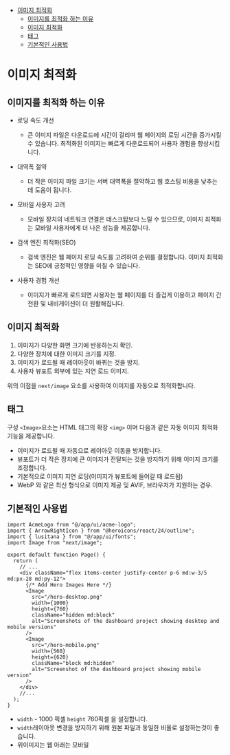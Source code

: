 - [이미지 최적화](#이미지-최적화)
  - [이미지를 최적화 하는 이유](#이미지를-최적화-하는-이유)
  - [이미지 최적화](#이미지-최적화-1)
  - [태그](#태그)
  - [기본적인 사용법](#기본적인-사용법)

# 이미지 최적화

## 이미지를 최적화 하는 이유

- 로딩 속도 개선

  - 큰 이미지 파일은 다운로드에 시간이 걸리며 웹 페이지의 로딩 시간을 증가시킬 수 있습니다. 최적화된 이미지는 빠르게 다운로드되어 사용자 경험을 향상시킵니다.

- 대역폭 절약

  - 더 작은 이미지 파일 크기는 서버 대역폭을 절약하고 웹 호스팅 비용을 낮추는 데 도움이 됩니다.

- 모바일 사용자 고려

  - 모바일 장치의 네트워크 연결은 데스크탑보다 느릴 수 있으므로, 이미지 최적화는 모바일 사용자에게 더 나은 성능을 제공합니다.

- 검색 엔진 최적화(SEO)

  - 검색 엔진은 웹 페이지 로딩 속도를 고려하여 순위를 결정합니다. 이미지 최적화는 SEO에 긍정적인 영향을 미칠 수 있습니다.

- 사용자 경험 개선

  - 이미지가 빠르게 로드되면 사용자는 웹 페이지를 더 즐겁게 이용하고 페이지 간 전환 및 내비게이션이 더 원활해집니다.

## 이미지 최적화

1. 이미지가 다양한 화면 크기에 반응하는지 확인.
2. 다양한 장치에 대한 이미지 크기를 지정.
3. 이미지가 로드될 때 레이아웃이 바뀌는 것을 방지.
4. 사용자 뷰포트 외부에 있는 지연 로드 이미지.

위의 이점을 `next/image` 요소를 사용하여 이미지를 자동으로 최적화합니다.

## <Image>태그

구성 `<Image>`요소는 HTML 태그의 확장 `<img>` 이며 다음과 같은 자동 이미지 최적화 기능을 제공합니다.

- 이미지가 로드될 때 자동으로 레이아웃 이동을 방지합니다.
- 뷰포트가 더 작은 장치에 큰 이미지가 전달되는 것을 방지하기 위해 이미지 크기를 조정합니다.
- 기본적으로 이미지 지연 로딩(이미지가 뷰포트에 들어갈 때 로드됨)
- WebP 와 같은 최신 형식으로 이미지 제공 및 AVIF, 브라우저가 지원하는 경우.

## 기본적인 사용법

```tsx
import AcmeLogo from "@/app/ui/acme-logo";
import { ArrowRightIcon } from "@heroicons/react/24/outline";
import { lusitana } from "@/app/ui/fonts";
import Image from "next/image";

export default function Page() {
  return (
    // ...
    <div className="flex items-center justify-center p-6 md:w-3/5 md:px-28 md:py-12">
      {/* Add Hero Images Here */}
      <Image
        src="/hero-desktop.png"
        width={1000}
        height={760}
        className="hidden md:block"
        alt="Screenshots of the dashboard project showing desktop and mobile versions"
      />
      <Image
        src="/hero-mobile.png"
        width={560}
        height={620}
        className="block md:hidden"
        alt="Screenshot of the dashboard project showing mobile version"
      />
    </div>
    //...
  );
}
```

- `width` - 1000 픽셀 `height` 760픽셀 을 설정합니다.
- `width`레이아웃 변경을 방지하기 위해 원본 파일과 동일한 비율로 설정하는것이 좋습니다.
- 위이미지는 웹 아래는 모바일
